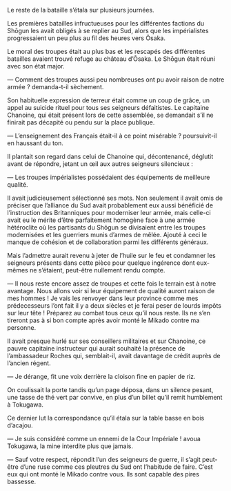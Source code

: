Le reste de la bataille s’étala sur plusieurs journées.

Les premières batailles infructueuses pour les différentes factions du Shōgun
les avait obligés à se replier au Sud, alors que les impérialistes
progressaient un peu plus au fil des heures vers Ōsaka.

Le moral des troupes était au plus bas et les rescapés des différentes
batailles avaient trouvé refuge au château d’Ōsaka. Le Shōgun était réuni avec
son état major.

— Comment des troupes aussi peu nombreuses ont pu avoir raison de notre armée ?
demanda-t-il sèchement.

Son habituelle expression de terreur était comme un coup de grâce, un appel
au suicide rituel pour tous ses seigneurs défaitistes. Le capitaine Chanoine,
qui était présent lors de cette assemblée, se demandait s’il ne finirait pas
décapité ou pendu sur la place publique.

— L’enseignement des Français était-il à ce point misérable ? poursuivit-il en
haussant du ton.

Il plantait son regard dans celui de Chanoine qui, décontenancé, déglutit avant
de répondre, jetant un œil aux autres seigneurs silencieux :

— Les troupes impérialistes possédaient des équipements de meilleure qualité.

Il avait judicieusement sélectionné ses mots. Non seulement il avait omis de
préciser que l’alliance du Sud avait probablement eux aussi bénéficié de
l’instruction des Britanniques pour moderniser leur armée, mais celle-ci avait
eu le mérite d’être parfaitement homogène face à une armée hétéroclite où les
partisants du Shōgun se divisaient entre les troupes modernisées et les
guerriers munis d’armes de mêlée. Ajouté à ceci le manque de cohésion et de
collaboration parmi les différents généraux.

Mais l’admettre aurait revenu à jeter de l’huile sur le feu et condamner les
seigneurs présents dans cette pièce pour quelque ingérence dont eux-mêmes ne
s’étaient, peut-être nullement rendu compte.

— Il nous reste encore assez de troupes et cette fois le terrain est à notre
avantage. Nous allons voir si leur équipement de qualité auront raison de
mes hommes ! Je vais les renvoyer dans leur province comme mes prédecesseurs
l’ont fait il y a deux siècles et je ferai peser de lourds impôts sur leur
tête ! Préparez au combat tous ceux qu’il nous reste. Ils ne s’en tireront pas
à si bon compte après avoir monté le Mikado contre ma personne.

Il avait presque hurlé sur ses conseillers militaires et sur Chanoine, ce
pauvre capitaine instructeur qui aurait souhaité la présence de l’ambassadeur
Roches qui, semblait-il, avait davantage de crédit auprès de l’ancien régent.

— Je dérange, fit une voix derrière la cloison fine en papier de riz.

On coulissait la porte tandis qu’un page déposa, dans un silence pesant, une
tasse de thé vert par convive, en plus d’un billet qu’il remit humblement à
Tokugawa.

Ce dernier lut la correspondance qu’il étala sur la table basse en bois
d’acajou.

— Je suis considéré comme un ennemi de la Cour Impériale ! avoua Tokugawa, la
mine interdite plus que jamais.

— Sauf votre respect, répondit l’un des seigneurs de guerre, il s’agit
peut-être d’une ruse comme ces pleutres du Sud ont l’habitude de faire. C’est
eux qui ont monté le Mikado contre vous. Ils sont capable des pires bassesse.


